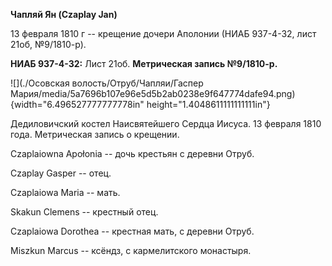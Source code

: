 **Чапляй Ян (Czaplay Jan)**

13 февраля 1810 г -- крещение дочери Аполонии (НИАБ 937-4-32, лист 21об,
№9/1810-р).

**НИАБ 937-4-32:** Лист 21об. **Метрическая запись №9/1810-р.**

![](./Осовская волость/Отруб/Чапляи/Гаспер Мария/media/5a7696b107e96e5d5b2ab0238e9f647774dafe94.png){width="6.496527777777778in"
height="1.4048611111111111in"}

Дедиловичский костел Наисвятейшего Сердца Иисуса. 13 февраля 1810 года.
Метрическая запись о крещении.

Czaplaiowna Apołonia -- дочь крестьян с деревни Отруб.

Czaplay Gasper -- отец.

Czaplaiowa Maria -- мать.

Skakun Clemens -- крестный отец.

Czaplaiowa Dorothea -- крестная мать, с деревни Отруб.

Miszkun Marcus -- ксёндз, с кармелитского монастыря.
